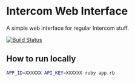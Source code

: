 # Intercom Web Interface

A simple web interface for regular Intercom stuff.

[![Build Status](https://travis-ci.org/lagenhetsbyte/intercom-web-interface.svg?branch=master)](https://travis-ci.org/lagenhetsbyte/intercom-web-interface)

## How to run locally

``` bash
APP_ID=XXXXXX API_KEY=XXXXXX ruby app.rb
```
